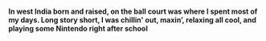 #### In west India born and raised, on the ball court was where I spent most of my days. Long story short, I was chillin' out, maxin’, relaxing all cool, and playing some Nintendo right after school
